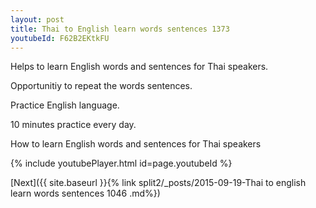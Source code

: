 ```yaml
---
layout: post
title: Thai to English learn words sentences 1373 
youtubeId: F62B2EKtkFU
---
```

 
 
Helps to learn English words and sentences for Thai speakers.

Opportunitiy to repeat the words sentences. 

Practice English language. 
 
10 minutes practice every day. 
 
How to learn English words and sentences for Thai speakers 
 
{% include youtubePlayer.html id=page.youtubeId %}
 
 
[Next]({{ site.baseurl }}{% link  split2/_posts/2015-09-19-Thai to english learn words sentences 1046 .md%})
 
